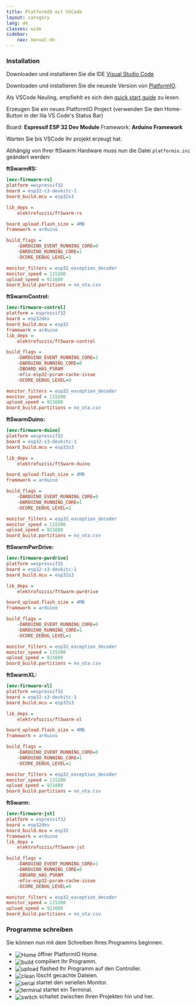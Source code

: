 ```yaml
---
title: PlatformIO mit VSCode
layout: category
lang: de
classes: wide
sidebar:
    nav: manual-de
---
```

### Installation

Downloaden und installieren Sie die IDE [Visual Studio Code](https://code.visualstudio.com/)

Downloaden und installieren Sie die neueste Version von [PlatformIO](https://platformio.org/install/ide?install=vscode).

Als VSCode Neuling, empfiehlt es sich den [quick start guide](https://docs.platformio.org/page/ide/vscode.html#quick-start) zu lesen.

Erzeugen Sie ein neues PlatformIO Project (verwenden Sie den Home-Button in der lila VS Code's Status Bar)

Board: **Espressif ESP 32 Dev Module**
Framework: **Arduino Framework**

Warten Sie bis VSCode Ihr projekt erzeugt hat.

Abhängig von Ihrer ftSwarm Hardware muss nun die Datei `platformio.ini` geändert werden:

**ftSwarmRS:**

```ini
[env:firmware-rs]
platform =espressif32
board = esp32-s3-devkitc-1
board_build.mcu = esp32s3

lib_deps =
    elektrofuzzis/ftSwarm-rs

board_upload.flash_size = 4MB
framework = arduino

build_flags =
    -DARDUINO_EVENT_RUNNING_CORE=0
    -DARDUINO_RUNNING_CORE=1
    -DCORE_DEBUG_LEVEL=1

monitor_filters = esp32_exception_decoder
monitor_speed = 115200
upload_speed = 921600
board_build.partitions = no_ota.csv
```


**ftSwarmControl:**

```ini
[env:firmware-control]
platform = espressif32
board = esp32dev
board_build.mcu = esp32
framework = arduino
lib_deps = 
	elektrofuzzis/ftSwarm-control

build_flags = 
	-DARDUINO_EVENT_RUNNING_CORE=1 
	-DARDUINO_RUNNING_CORE=0
	-DBOARD_HAS_PSRAM
	-mfix-esp32-psram-cache-issue
	-DCORE_DEBUG_LEVEL=0

monitor_filters = esp32_exception_decoder
monitor_speed = 115200
upload_speed = 921600
board_build.partitions = no_ota.csv
```


**ftSwarmDuino:**

```ini
[env:firmware-duino]
platform =espressif32
board = esp32-s3-devkitc-1
board_build.mcu = esp32s3

lib_deps =
    elektrofuzzis/ftSwarm-duino

board_upload.flash_size = 4MB
framework = arduino

build_flags =
    -DARDUINO_EVENT_RUNNING_CORE=0
    -DARDUINO_RUNNING_CORE=1
    -DCORE_DEBUG_LEVEL=1

monitor_filters = esp32_exception_decoder
monitor_speed = 115200
upload_speed = 921600
board_build.partitions = no_ota.csv
```


**ftSwarmPwrDrive:**

```ini
[env:firmware-pwrdrive]
platform =espressif32
board = esp32-s3-devkitc-1
board_build.mcu = esp32s3

lib_deps =
    elektrofuzzis/ftSwarm-pwrdrive

board_upload.flash_size = 4MB
framework = arduino

build_flags =
    -DARDUINO_EVENT_RUNNING_CORE=0
    -DARDUINO_RUNNING_CORE=1
    -DCORE_DEBUG_LEVEL=1

monitor_filters = esp32_exception_decoder
monitor_speed = 115200
upload_speed = 921600
board_build.partitions = no_ota.csv
```


**ftSwarmXL:**

```ini
[env:firmware-xl]
platform =espressif32
board = esp32-s3-devkitc-1
board_build.mcu = esp32s3

lib_deps =
    elektrofuzzis/ftSwarm-xl

board_upload.flash_size = 4MB
framework = arduino

build_flags =
    -DARDUINO_EVENT_RUNNING_CORE=0
    -DARDUINO_RUNNING_CORE=1
    -DCORE_DEBUG_LEVEL=1

monitor_filters = esp32_exception_decoder
monitor_speed = 115200
upload_speed = 921600
board_build.partitions = no_ota.csv
```


**ftSwarm:**

```ini
[env:firmware-jst]
platform = espressif32
board = esp32dev
board_build.mcu = esp32
framework = arduino
lib_deps = 
	elektrofuzzis/ftSwarm-jst

build_flags = 
	-DARDUINO_EVENT_RUNNING_CORE=1 
	-DARDUINO_RUNNING_CORE=0
	-DBOARD_HAS_PSRAM
	-mfix-esp32-psram-cache-issue
	-DCORE_DEBUG_LEVEL=0

monitor_filters = esp32_exception_decoder
monitor_speed = 115200
upload_speed = 921600
board_build.partitions = no_ota.csv
```


### Programme schreiben

Sie können nun mit dem Schreiben Ihres Programms beginnen.

<style>
img { vertical-align: middle;important! }
</style>

- ![Home](/assets/img/vs_home.png) öffner PlatformIO Home. 
- ![build](/assets/img/vs_build.png) compiliert Ihr Programm.
- ![upload](/assets/img/vs_upload.png) flashed Ihr Programm auf den Controller.
- ![clean](/assets/img/vs_clean.png) löscht gecachte Dateien.
- ![serial](/assets/img/vs_serial.png) startet den seriellen Monitor.
- ![terminal](/assets/img/vs_terminal.png) startet ein Terminal.
- ![switch](/assets/img/vs_switch.png) schaltet zwischen Ihren Projekten hin und her.
